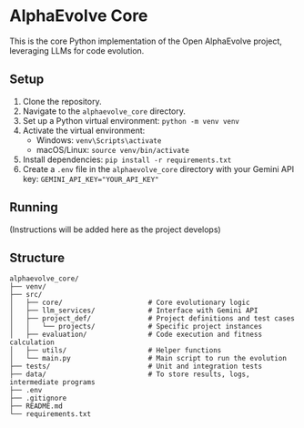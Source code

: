 # AlphaEvolve Core

This is the core Python implementation of the Open AlphaEvolve project, leveraging LLMs for code evolution.

## Setup

1. Clone the repository.
2. Navigate to the `alphaevolve_core` directory.
3. Set up a Python virtual environment: `python -m venv venv`
4. Activate the virtual environment:
   - Windows: `venv\Scripts\activate`
   - macOS/Linux: `source venv/bin/activate`
5. Install dependencies: `pip install -r requirements.txt`
6. Create a `.env` file in the `alphaevolve_core` directory with your Gemini API key: `GEMINI_API_KEY="YOUR_API_KEY"`

## Running

(Instructions will be added here as the project develops)

## Structure

```
alphaevolve_core/
├── venv/
├── src/
│   ├── core/                     # Core evolutionary logic
│   ├── llm_services/             # Interface with Gemini API
│   ├── project_def/              # Project definitions and test cases
│   │   └── projects/             # Specific project instances
│   ├── evaluation/               # Code execution and fitness calculation
│   ├── utils/                    # Helper functions
│   └── main.py                   # Main script to run the evolution
├── tests/                        # Unit and integration tests
├── data/                         # To store results, logs, intermediate programs
├── .env
├── .gitignore
├── README.md
└── requirements.txt

